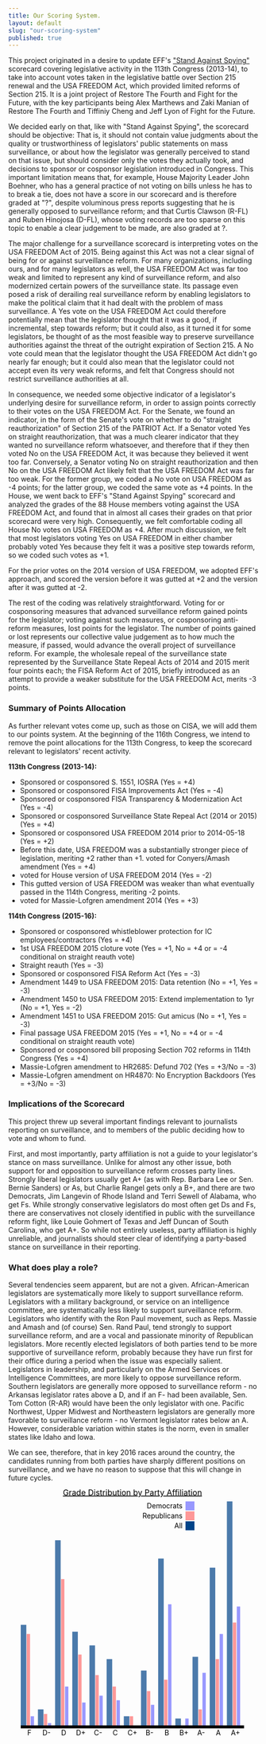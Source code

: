 ```yaml
---
title: Our Scoring System.
layout: default
slug: "our-scoring-system"
published: true
---
```


<p>This project originated in a desire to update EFF's <a href="https://standagainstspying.org/">"Stand Against Spying"</a> scorecard covering legislative activity in the 113th Congress (2013-14), to take into account votes taken in the legislative battle over Section 215 renewal and the USA FREEDOM Act, which provided limited reforms of Section 215. It is a joint project of Restore The Fourth and Fight for the Future, with the key participants being Alex Marthews and Zaki Manian of Restore The Fourth and Tiffiniy Cheng and Jeff Lyon of Fight for the Future.
</p>
<p>
We decided early on that, like with "Stand Against Spying", the scorecard should be objective: That is, it should not contain value judgments about the quality or trustworthiness of legislators' public statements on mass surveillance, or about how the legislator was generally perceived to stand on that issue, but should consider only the votes they actually took, and decisions to sponsor or cosponsor legislation introduced in Congress. This important limitation means that, for example, House Majority Leader John Boehner, who has a general practice of not voting on bills unless he has to to break a tie, does not have a score in our scorecard and is therefore graded at "?", despite voluminous press reports suggesting that he is generally opposed to surveillance reform; and that Curtis Clawson (R-FL) and Ruben Hinojosa (D-FL), whose voting records are too sparse on this topic to enable a clear judgement to be made, are also graded at ?.
</p>

<p>The major challenge for a surveillance scorecard is interpreting votes on the USA FREEDOM Act of 2015. Being against this Act was not a clear signal of being for or against surveillance reform. For many organizations, including ours, and for many legislators as well, the USA FREEDOM Act was far too weak and limited to represent any kind of surveillance reform, and also modernized certain powers of the surveillance state. Its passage even posed a risk of derailing real surveillance reform by enabling legislators to make the political claim that it had dealt with the problem of mass surveillance. A Yes vote on the USA FREEDOM Act could therefore potentially mean that the legislator thought that it was a good, if incremental, step towards reform; but it could also, as it turned it for some legislators, be thought of as the most feasible way to preserve surveillance authorities against the threat of the outright expiration of Section 215. A No vote could mean that the legislator thought the USA FREEDOM Act didn't go nearly far enough; but it could also mean that the legislator could not accept even its very weak reforms, and felt that Congress should not restrict surveillance authorities at all.
</p>

<p>In consequence, we needed some objective indicator of a legislator's underlying desire for surveillance reform, in order to assign points correctly to their votes on the USA FREEDOM Act. For the Senate, we found an indicator, in the form of the Senate's vote on whether to do "straight reauthorization" of Section 215 of the PATRIOT Act. If a Senator voted Yes on straight reauthorization, that was a much clearer indicator that they wanted no surveillance reform whatsoever, and therefore that if they then voted No on the USA FREEDOM Act, it was because they believed it went too far. Conversely, a Senator voting No on straight reauthorization and then No on the USA FREEDOM Act likely felt that the USA FREEDOM Act was far too weak. For the former group, we coded a No vote on USA FREEDOM as -4 points; for the latter group, we coded the same vote as +4 points. In the House, we went back to EFF's "Stand Against Spying" scorecard and analyzed the grades of the 88 House members voting against the USA FREEDOM Act, and found that in almost all cases their grades on that prior scorecard were very high. Consequently, we felt comfortable coding all House No votes on USA FREEDOM as +4. After much discussion, we felt that most legislators voting Yes on USA FREEDOM in either chamber probably voted Yes because they felt it was a positive step towards reform, so we coded such votes as +1.
</p>
<p>For the prior votes on the 2014 version of USA FREEDOM, we adopted EFF's approach, and scored the version before it was gutted at +2 and the version after it was gutted at -2.
</p>
<p>The rest of the coding was relatively straightforward. Voting for or cosponsoring measures that advanced surveillance reform gained points for the legislator; voting against such measures, or cosponsoring anti-reform measures, lost points for the legislator. The number of points gained or lost represents our collective value judgement as to how much the measure, if passed, would advance the overall project of surveillance reform. For example, the wholesale repeal of the surveillance state represented by the Surveillance State Repeal Acts of 2014 and 2015 merit four points each; the FISA Reform Act of 2015, briefly introduced as an attempt to provide a weaker substitute for the USA FREEDOM Act, merits -3 points.
</p>

<h3>Summary of Points Allocation</h3>

<p> As further relevant votes come up, such as those on CISA, we will add them to our points system. At the beginning of the 116th Congress, we intend to remove the point allocations for the 113th Congress, to keep the scorecard relevant to legislators' recent activity.
</p>

<p><strong>113th Congress (2013-14):</strong></p>
<ul>
<li>Sponsored or cosponsored S. 1551, IOSRA (Yes = +4)</li>
<li>Sponsored or cosponsored FISA Improvements Act (Yes = -4)</li>
<li>Sponsored or cosponsored FISA Transparency &amp; Modernization Act (Yes = -4)</li>
<li>Sponsored or cosponsored Surveillance State Repeal Act (2014 or 2015) (Yes = +4)</li>
<li>Sponsored or cosponsored USA FREEDOM 2014 prior to 2014-05-18 (Yes = +2)</li>
<li>Before this date, USA FREEDOM was a substantially stronger piece of legislation, meriting +2 rather than +1.
voted for Conyers/Amash amendment (Yes = +4)</li>
<li>voted for House version of USA FREEDOM 2014 (Yes = -2)<!--</li-->
</li><li>This gutted version of USA FREEDOM was weaker than what eventually passed in the 114th Congress, meriting -2 points.</li>
<li>voted for Massie-Lofgren amendment 2014 (Yes = +3)</li>
</ul>
<p><strong>114th Congress (2015-16):</strong></p>
<ul>
<li>Sponsored or cosponsored whistleblower protection for IC employees/contractors (Yes = +4)</li>
<li>1st USA FREEDOM 2015 cloture vote (Yes = +1, No = +4 or = -4 conditional on straight reauth vote)</li>
<li>Straight reauth (Yes = -3)</li>
<li>Sponsored or cosponsored FISA Reform Act (Yes = -3)</li>
<li>Amendment 1449 to USA FREEDOM 2015: Data retention (No = +1, Yes = -3)</li>
<li>Amendment 1450 to USA FREEDOM 2015:  Extend implementation to 1yr (No = +1, Yes = -2)</li>
<li>Amendment 1451 to USA FREEDOM 2015:  Gut amicus (No = +1, Yes = -3)</li>
<li>Final passage USA FREEDOM 2015 (Yes = +1, No = +4 or = -4 conditional on straight reauth vote)</li>
<li>Sponsored or cosponsored bill proposing Section 702 reforms in 114th Congress (Yes = +4)</li>
<li>Massie-Lofgren amendment to HR2685: Defund 702 (Yes = +3/No = -3)</li>
<li>Massie-Lofgren amendment on HR4870: No Encryption Backdoors (Yes = +3/No = -3)</li>
</ul>

<h3>Implications of the Scorecard</h3>

<p>This project threw up several important findings relevant to journalists reporting on surveillance, and to members of the public deciding how to vote and whom to fund.</p>

<p>First, and most importantly, party affiliation is not a guide to your legislator's stance on mass surveillance. Unlike for almost any other issue, both support for and opposition to surveillance reform crosses party lines. Strongly liberal legislators usually get A+ (as with Rep. Barbara Lee or Sen. Bernie Sanders) or As, but Charlie Rangel gets only a B+, and there are two Democrats, Jim Langevin of Rhode Island and Terri Sewell of Alabama, who get Fs. While strongly conservative legislators do most often get Ds and Fs, there are conservatives not closely identified in public with the surveillance reform fight, like Louie Gohmert of Texas and Jeff Duncan of South Carolina, who get A+. So while not entirely useless, party affiliation is highly unreliable, and journalists should steer clear of identifying a party-based stance on surveillance in their reporting.</p>

<h3>What does play a role? </h3>

<p>Several tendencies seem apparent, but are not a given. African-American legislators are systematically more likely to support surveillance reform. Legislators with a military background, or service on an intelligence committee, are systematically less likely to support surveillance reform. Legislators who identify with the Ron Paul movement, such as Reps. Massie and Amash and (of course) Sen. Rand Paul, tend strongly to support surveillance reform, and are a vocal and passionate minority of Republican legislators. More recently elected legislators of both parties tend to be more supportive of surveillance reform, probably because they have run first for their office during a period when the issue was especially salient. Legislators in leadership, and particularly on the Armed Services or Intelligence Committees, are more likely to oppose surveillance reform. Southern legislators are generally more opposed to surveillance reform - no Arkansas legislator rates above a D, and if an F- had been available, Sen. Tom Cotton (R-AR) would have been the only legislator with one. Pacific Northwest, Upper Midwest and Northeastern legislators are generally more favorable to surveillance reform - no Vermont legislator rates below an A. However, considerable variation within states is the norm, even in smaller states like Idaho and Iowa.</p>

<p>We can see, therefore, that in key 2016 races around the country, the candidates running from both parties have sharply different positions on surveillance, and we have no reason to suppose that this will change in future cycles.</p>

<div id="histogram"> <div></div><svg height="500" width="500"><g transform="translate(25,25)"><g transform="translate(0,247.95918367346937)" class="bar"><rect fill-opacity="0.7" style="fill: rgb(0, 68, 137);" height="202.04081632653063" width="11.205128205128206" x="0"></rect></g><g transform="translate(34.61538461538462,417.8571428571429)" class="bar"><rect fill-opacity="0.7" style="fill: rgb(0, 68, 137);" height="32.14285714285711" width="11.205128205128206" x="0"></rect></g><g transform="translate(69.23076923076924,78.0612244897959)" class="bar"><rect fill-opacity="0.7" style="fill: rgb(0, 68, 137);" height="371.9387755102041" width="11.205128205128206" x="0"></rect></g><g transform="translate(103.84615384615385,261.734693877551)" class="bar"><rect fill-opacity="0.7" style="fill: rgb(0, 68, 137);" height="188.26530612244898" width="11.205128205128206" x="0"></rect></g><g transform="translate(138.46153846153848,289.2857142857143)" class="bar"><rect fill-opacity="0.7" style="fill: rgb(0, 68, 137);" height="160.71428571428572" width="11.205128205128206" x="0"></rect></g><g transform="translate(173.0769230769231,316.83673469387753)" class="bar"><rect fill-opacity="0.7" style="fill: rgb(0, 68, 137);" height="133.16326530612247" width="11.205128205128206" x="0"></rect></g><g transform="translate(207.6923076923077,431.63265306122446)" class="bar"><rect fill-opacity="0.7" style="fill: rgb(0, 68, 137);" height="18.36734693877554" width="11.205128205128206" x="0"></rect></g><g transform="translate(242.3076923076923,339.7959183673469)" class="bar"><rect fill-opacity="0.7" style="fill: rgb(0, 68, 137);" height="110.20408163265307" width="11.205128205128206" x="0"></rect></g><g transform="translate(276.92307692307696,114.79591836734691)" class="bar"><rect fill-opacity="0.7" style="fill: rgb(0, 68, 137);" height="335.2040816326531" width="11.205128205128206" x="0"></rect></g><g transform="translate(311.53846153846155,436.2244897959184)" class="bar"><rect fill-opacity="0.7" style="fill: rgb(0, 68, 137);" height="13.775510204081627" width="11.205128205128206" x="0"></rect></g><g transform="translate(346.1538461538462,312.2448979591837)" class="bar"><rect fill-opacity="0.7" style="fill: rgb(0, 68, 137);" height="137.75510204081633" width="11.205128205128206" x="0"></rect></g><g transform="translate(380.7692307692308,133.16326530612244)" class="bar"><rect fill-opacity="0.7" style="fill: rgb(0, 68, 137);" height="316.8367346938776" width="11.205128205128206" x="0"></rect></g><g transform="translate(415.3846153846154,0)" class="bar"><rect fill-opacity="0.7" style="fill: rgb(0, 68, 137);" height="450" width="11.205128205128206" x="0"></rect></g><g transform="translate(12,266.3265306122449)" class="barRep"><rect fill-opacity="0.4" style="fill: rgb(255, 0, 0);" height="183.67346938775512" width="6.723076923076924" x="0"></rect></g><g transform="translate(46.61538461538462,427.04081632653066)" class="barRep"><rect fill-opacity="0.4" style="fill: rgb(255, 0, 0);" height="22.95918367346934" width="6.723076923076924" x="0"></rect></g><g transform="translate(81.23076923076924,156.12244897959187)" class="barRep"><rect fill-opacity="0.4" style="fill: rgb(255, 0, 0);" height="293.87755102040813" width="6.723076923076924" x="0"></rect></g><g transform="translate(115.84615384615385,307.65306122448976)" class="barRep"><rect fill-opacity="0.4" style="fill: rgb(255, 0, 0);" height="142.34693877551024" width="6.723076923076924" x="0"></rect></g><g transform="translate(150.46153846153848,348.9795918367347)" class="barRep"><rect fill-opacity="0.4" style="fill: rgb(255, 0, 0);" height="101.0204081632653" width="6.723076923076924" x="0"></rect></g><g transform="translate(185.0769230769231,371.9387755102041)" class="barRep"><rect fill-opacity="0.4" style="fill: rgb(255, 0, 0);" height="78.0612244897959" width="6.723076923076924" x="0"></rect></g><g transform="translate(219.6923076923077,431.63265306122446)" class="barRep"><rect fill-opacity="0.4" style="fill: rgb(255, 0, 0);" height="18.36734693877554" width="6.723076923076924" x="0"></rect></g><g transform="translate(254.3076923076923,381.1224489795918)" class="barRep"><rect fill-opacity="0.4" style="fill: rgb(255, 0, 0);" height="68.87755102040819" width="6.723076923076924" x="0"></rect></g><g transform="translate(288.92307692307696,358.16326530612247)" class="barRep"><rect fill-opacity="0.4" style="fill: rgb(255, 0, 0);" height="91.83673469387753" width="6.723076923076924" x="0"></rect></g><g transform="translate(323.53846153846155,450)" class="barRep"><rect fill-opacity="0.4" style="fill: rgb(255, 0, 0);" height="0" width="6.723076923076924" x="0"></rect></g><g transform="translate(358.1538461538462,417.8571428571429)" class="barRep"><rect fill-opacity="0.4" style="fill: rgb(255, 0, 0);" height="32.14285714285711" width="6.723076923076924" x="0"></rect></g><g transform="translate(392.7692307692308,316.83673469387753)" class="barRep"><rect fill-opacity="0.4" style="fill: rgb(255, 0, 0);" height="133.16326530612247" width="6.723076923076924" x="0"></rect></g><g transform="translate(427.3846153846154,243.36734693877554)" class="barRep"><rect fill-opacity="0.4" style="fill: rgb(255, 0, 0);" height="206.63265306122446" width="6.723076923076924" x="0"></rect></g><g transform="translate(20,431.63265306122446)" class="barDem"><rect fill-opacity="0.4" style="fill: rgb(0, 0, 255);" height="18.36734693877554" width="6.723076923076924" x="0"></rect></g><g transform="translate(54.61538461538462,445.40816326530614)" class="barDem"><rect fill-opacity="0.4" style="fill: rgb(0, 0, 255);" height="4.591836734693857" width="6.723076923076924" x="0"></rect></g><g transform="translate(89.23076923076924,371.9387755102041)" class="barDem"><rect fill-opacity="0.4" style="fill: rgb(0, 0, 255);" height="78.0612244897959" width="6.723076923076924" x="0"></rect></g><g transform="translate(123.84615384615385,404.0816326530612)" class="barDem"><rect fill-opacity="0.4" style="fill: rgb(0, 0, 255);" height="45.918367346938794" width="6.723076923076924" x="0"></rect></g><g transform="translate(158.46153846153848,390.3061224489796)" class="barDem"><rect fill-opacity="0.4" style="fill: rgb(0, 0, 255);" height="59.69387755102042" width="6.723076923076924" x="0"></rect></g><g transform="translate(193.0769230769231,399.48979591836735)" class="barDem"><rect fill-opacity="0.4" style="fill: rgb(0, 0, 255);" height="50.51020408163265" width="6.723076923076924" x="0"></rect></g><g transform="translate(227.6923076923077,450)" class="barDem"><rect fill-opacity="0.4" style="fill: rgb(0, 0, 255);" height="0" width="6.723076923076924" x="0"></rect></g><g transform="translate(262.30769230769226,408.6734693877551)" class="barDem"><rect fill-opacity="0.4" style="fill: rgb(0, 0, 255);" height="41.32653061224488" width="6.723076923076924" x="0"></rect></g><g transform="translate(296.92307692307696,206.63265306122446)" class="barDem"><rect fill-opacity="0.4" style="fill: rgb(0, 0, 255);" height="243.36734693877554" width="6.723076923076924" x="0"></rect></g><g transform="translate(331.53846153846155,436.2244897959184)" class="barDem"><rect fill-opacity="0.4" style="fill: rgb(0, 0, 255);" height="13.775510204081627" width="6.723076923076924" x="0"></rect></g><g transform="translate(366.1538461538462,344.3877551020408)" class="barDem"><rect fill-opacity="0.4" style="fill: rgb(0, 0, 255);" height="105.61224489795921" width="6.723076923076924" x="0"></rect></g><g transform="translate(400.7692307692308,266.3265306122449)" class="barDem"><rect fill-opacity="0.4" style="fill: rgb(0, 0, 255);" height="183.67346938775512" width="6.723076923076924" x="0"></rect></g><g transform="translate(435.3846153846154,211.22448979591834)" class="barDem"><rect fill-opacity="0.4" style="fill: rgb(0, 0, 255);" height="238.77551020408166" width="6.723076923076924" x="0"></rect></g><g transform="translate(-100,0)" class="legend"><rect fill-opacity="0.4" style="fill: rgb(0, 0, 255);" height="18" width="18" x="432"></rect><text style="text-anchor: end;" dy=".35em" y="9" x="426">Democrats</text></g><g transform="translate(-100,20)" class="legend"><rect fill-opacity="0.4" style="fill: rgb(255, 0, 0);" height="18" width="18" x="432"></rect><text style="text-anchor: end;" dy=".35em" y="9" x="426">Republicans</text></g><g transform="translate(-100,40)" class="legend"><rect fill-opacity="1" style="fill: rgb(0, 68, 137);" height="18" width="18" x="432"></rect><text style="text-anchor: end;" dy=".35em" y="9" x="426">All</text></g><text style="font-size: 16px; text-decoration: underline;" text-anchor="middle" y="-12.5" x="225">Grade Distribution by Party Affiliation</text><g transform="translate(0,450)" class="x axis"><g transform="translate(17.30769230769231,0)" style="opacity: 1;" class="tick"><line x2="0" y2="0"></line><text x="0" y="10" style="text-anchor: middle;" dy=".71em">F</text></g><g transform="translate(51.92307692307693,0)" style="opacity: 1;" class="tick"><line x2="0" y2="0"></line><text x="0" y="10" style="text-anchor: middle;" dy=".71em">D-</text></g><g transform="translate(86.53846153846155,0)" style="opacity: 1;" class="tick"><line x2="0" y2="0"></line><text x="0" y="10" style="text-anchor: middle;" dy=".71em">D</text></g><g transform="translate(121.15384615384615,0)" style="opacity: 1;" class="tick"><line x2="0" y2="0"></line><text x="0" y="10" style="text-anchor: middle;" dy=".71em">D+</text></g><g transform="translate(155.76923076923077,0)" style="opacity: 1;" class="tick"><line x2="0" y2="0"></line><text x="0" y="10" style="text-anchor: middle;" dy=".71em">C-</text></g><g transform="translate(190.3846153846154,0)" style="opacity: 1;" class="tick"><line x2="0" y2="0"></line><text x="0" y="10" style="text-anchor: middle;" dy=".71em">C</text></g><g transform="translate(225,0)" style="opacity: 1;" class="tick"><line x2="0" y2="0"></line><text x="0" y="10" style="text-anchor: middle;" dy=".71em">C+</text></g><g transform="translate(259.6153846153846,0)" style="opacity: 1;" class="tick"><line x2="0" y2="0"></line><text x="0" y="10" style="text-anchor: middle;" dy=".71em">B-</text></g><g transform="translate(294.2307692307692,0)" style="opacity: 1;" class="tick"><line x2="0" y2="0"></line><text x="0" y="10" style="text-anchor: middle;" dy=".71em">B</text></g><g transform="translate(328.8461538461538,0)" style="opacity: 1;" class="tick"><line x2="0" y2="0"></line><text x="0" y="10" style="text-anchor: middle;" dy=".71em">B+</text></g><g transform="translate(363.46153846153845,0)" style="opacity: 1;" class="tick"><line x2="0" y2="0"></line><text x="0" y="10" style="text-anchor: middle;" dy=".71em">A-</text></g><g transform="translate(398.07692307692304,0)" style="opacity: 1;" class="tick"><line x2="0" y2="0"></line><text x="0" y="10" style="text-anchor: middle;" dy=".71em">A</text></g><g transform="translate(432.6923076923077,0)" style="opacity: 1;" class="tick"><line x2="0" y2="0"></line><text x="0" y="10" style="text-anchor: middle;" dy=".71em">A+</text></g><path d="M0,6V0H450V6" class="domain"></path></g></g></svg></div>

